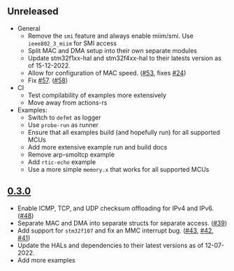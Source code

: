 ## Unreleased
* General
    * Remove the `smi` feature and always enable miim/smi. Use `ieee802_3_miim` for SMI access
    * Split MAC and DMA setup into their own separate modules
    * Update stm32f1xx-hal and stm32f4xx-hal to their latests version as of 15-12-2022.
    * Allow for configuration of MAC speed. ([#53](https://github.com/stm32-rs/stm32-eth/pull/53), fixes [#24](https://github.com/stm32-rs/stm32-eth/pull/24))
    * Fix [#57](https://github.com/stm32-rs/stm32-eth/issues/57). ([#58](https://github.com/stm32-rs/stm32-eth/pull/58))
* CI
    * Test compilability of examples more extensively
    * Move away from actions-rs
* Examples:
    * Switch to `defmt` as logger
    * Use `probe-run` as runner
    * Ensure that all examples build (and hopefully run) for all supported MCUs
    * Add more extensive example run and build docs
    * Remove arp-smoltcp example
    * Add `rtic-echo` example
    * Use a more simple `memory.x` that works for all supported MCUs

## [0.3.0](https://github.com/stm32-rs/stm32-eth/tree/v0.3.0)

* Enable ICMP, TCP, and UDP checksum offloading for IPv4 and IPv6. ([#48](https://github.com/stm32-rs/stm32-eth/pull/48))
* Separate MAC and DMA into separate structs for separate access. ([#39](https://github.com/stm32-rs/stm32-eth/pull/39))
* Add support for `stm32f107` and fix an MMC interrupt bug. ([#43](https://github.com/stm32-rs/stm32-eth/pull/43), [#42](https://github.com/stm32-rs/stm32-eth/pull/42), [#41](https://github.com/stm32-rs/stm32-eth/pull/41))
* Update the HALs and dependencies to their latest versions as of 12-07-2022.
* Add more examples
